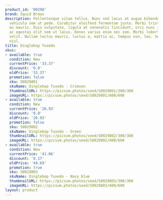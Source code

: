 ```yaml
---
product_id: '00298'
brand: Squid Brews
description: Pellentesque vitae tellus. Nunc sed lacus at augue bibendum dapibus.Aliquam
  vehicula sem ut pede. Curabitur eleifend fermentum justo. Morbi tristique neque
  eu mauris. Duis vulputate, ligula at venenatis tincidunt, orci nunc interdum leo,
  ac egestas elit sem ut lacus. Donec varius enim nec sem. Morbi lobortis quam eu
  velit. Nullam lectus mauris, luctus a, mattis ac, tempus non, leo. Sed posuere vestibulum
  nisl.
title: Dinglebop Tuxedo
skus:
- available: true
  condition: New
  currentPrice: '33.37'
  discount: '0.0'
  oldPrice: '33.37'
  promotion: false
  sku: S0029801
  skuName: Dinglebop Tuxedo - Crimson
  thumbnailURL: https://picsum.photos/seed/S0029801/300/300
  imageURL: https://picsum.photos/seed/S0029801/600/600
- available: true
  condition: New
  currentPrice: '26.93'
  discount: '0.0'
  oldPrice: '26.93'
  promotion: false
  sku: S0029802
  skuName: Dinglebop Tuxedo - Green
  thumbnailURL: https://picsum.photos/seed/S0029802/300/300
  imageURL: https://picsum.photos/seed/S0029802/600/600
- available: true
  condition: New
  currentPrice: '41.06'
  discount: '0.17'
  oldPrice: '49.69'
  promotion: true
  sku: S0029803
  skuName: Dinglebop Tuxedo - Navy blue
  thumbnailURL: https://picsum.photos/seed/S0029803/300/300
  imageURL: https://picsum.photos/seed/S0029803/600/600
layout: product
---
```

